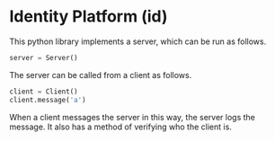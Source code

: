 # Identity Platform (id)

This python library implements a server, which can be run as follows.  

```python
server = Server()
```

The server can be called from a client as follows. 

```python
client = Client()
client.message('a')
```

When a client messages the server in this way, the server logs the message. It also has a method of verifying who the client is. 